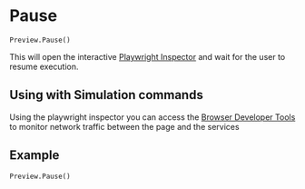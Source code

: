 # Pause

`Preview.Pause()`

This will open the interactive [Playwright Inspector](https://playwright.dev/dotnet/docs/debug#playwright-inspector) and wait for the user to resume execution. 

## Using with Simulation commands

Using the playwright inspector you can access the [Browser Developer Tools](https://playwright.dev/dotnet/docs/debug#browser-developer-tools) to monitor network traffic between the page and the services

## Example

`Preview.Pause()`

